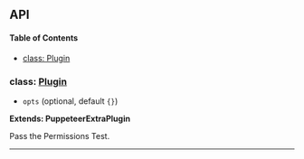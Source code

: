 ## API

<!-- Generated by documentation.js. Update this documentation by updating the source code. -->

#### Table of Contents

- [class: Plugin](#class-plugin)

### class: [Plugin](https://github.com/berstend/puppeteer-extra/blob/7a9082f9837f2403099e2181d639aa0065c51ba9/packages/puppeteer-extra-plugin-stealth/evasions/navigator.permissions/index.js#L11-L44)

- `opts` (optional, default `{}`)

**Extends: PuppeteerExtraPlugin**

Pass the Permissions Test.

---
